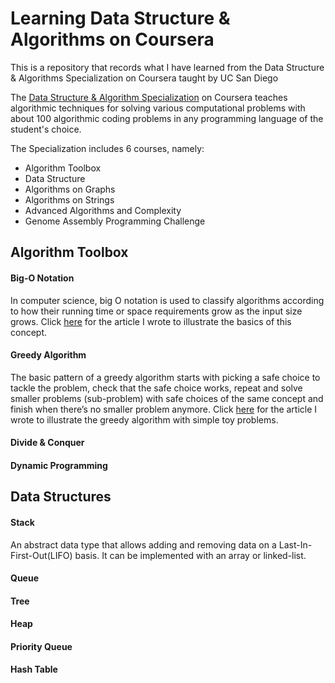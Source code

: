 # Learning Data Structure & Algorithms on Coursera
This is a repository that records what I have learned from the Data Structure & Algorithms Specialization on Coursera taught by UC San Diego

The [Data Structure & Algorithm Specialization](https://www.coursera.org/specializations/data-structures-algorithms?) on Coursera teaches algorithmic techniques for solving various computational problems with about 100 algorithmic coding problems in any programming language of the student's choice.

The Specialization includes 6 courses, namely:

* Algorithm Toolbox
* Data Structure
* Algorithms on Graphs
* Algorithms on Strings
* Advanced Algorithms and Complexity
* Genome Assembly Programming Challenge



## Algorithm Toolbox
#### Big-O Notation
In computer science, big O notation is used to classify algorithms according to how their running time or space requirements grow as the input size grows. Click [here](https://tinyurl.com/y9tzg6sh) for the article I wrote to illustrate the basics of this concept.
#### Greedy Algorithm
The basic pattern of a greedy algorithm starts with picking a safe choice to tackle the problem, check that the safe choice works, repeat and solve smaller problems (sub-problem) with safe choices of the same concept and finish when there’s no smaller problem anymore. Click [here](https://tinyurl.com/y9twoym6) for the article I wrote to illustrate the greedy algorithm with simple toy problems.
#### Divide & Conquer
#### Dynamic Programming
## Data Structures
#### Stack
An abstract data type that allows adding and removing data on a Last-In-First-Out(LIFO) basis. It can be implemented with an array or linked-list. 
#### Queue
#### Tree
#### Heap
#### Priority Queue
#### Hash Table
